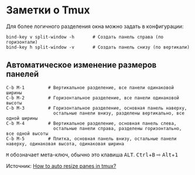 # Заметки о Tmux

Для более логичного разделения окна можно задать в конфигурации:

```
bind-key v split-window -h       # Создать панель справа (по горизонтали)
bind-key h split-window -v       # Создать панель снизу (по вертикали)
```

## Автоматическое изменение размеров панелей

    C-b M-1         # Вертикальное разделение, все панели одинаковой ширины
    C-b M-2         # Горизонтальное разделение, все панели одинаковой высоты
    C-b M-3         # Горизонтальное разделение, основная панель наверху,
                      остальные панели внизу, разделены вертикально, все одной ширины
    C-b M-4         # Вертикальное разделение, основная панель слева,
                      остальные панели справа, разделены горизонтально, все одной высоты
    C-b M-5         # Плитка, основная панель внизу, остальные панели наверху, одинаковая высота, одинаковая ширина

`M` обозначает мета-ключ, обычно это клавиша <kbd>ALT</kbd>. <kbd>Ctrl</kbd>+<kbd>B</kbd> ⇨ <kbd>Alt</kbd>+<kbd>1</kbd>

Источник: [How to auto resize panes in tmux?](https://superuser.com/questions/456775/how-to-auto-resize-panes-in-tmux)
